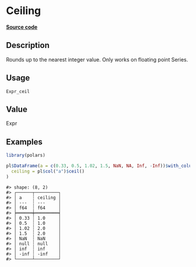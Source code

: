 
# Ceiling

[**Source code**](https://github.com/pola-rs/r-polars/tree/53c7d964901ed4a019998e89aff8c6d44691d793/R/#L)

## Description

Rounds up to the nearest integer value. Only works on floating point
Series.

## Usage

<pre><code class='language-R'>Expr_ceil
</code></pre>

## Value

Expr

## Examples

``` r
library(polars)

pl$DataFrame(a = c(0.33, 0.5, 1.02, 1.5, NaN, NA, Inf, -Inf))$with_columns(
  ceiling = pl$col("a")$ceil()
)
```

    #> shape: (8, 2)
    #> ┌──────┬─────────┐
    #> │ a    ┆ ceiling │
    #> │ ---  ┆ ---     │
    #> │ f64  ┆ f64     │
    #> ╞══════╪═════════╡
    #> │ 0.33 ┆ 1.0     │
    #> │ 0.5  ┆ 1.0     │
    #> │ 1.02 ┆ 2.0     │
    #> │ 1.5  ┆ 2.0     │
    #> │ NaN  ┆ NaN     │
    #> │ null ┆ null    │
    #> │ inf  ┆ inf     │
    #> │ -inf ┆ -inf    │
    #> └──────┴─────────┘
